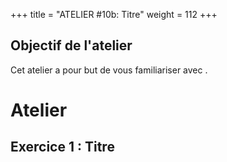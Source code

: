 +++
title = "ATELIER #10b: Titre"
weight = 112
+++

## Objectif de l'atelier

Cet atelier a pour but de vous familiariser avec . 


# Atelier

## Exercice 1 : Titre